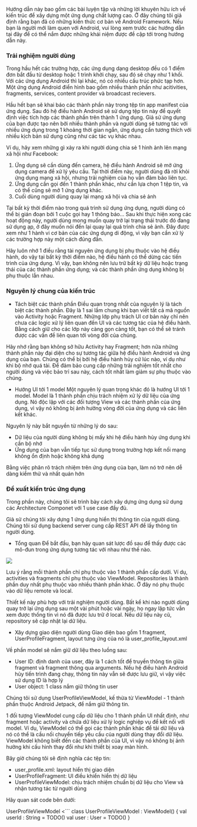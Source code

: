 Hướng dẫn này bao gồm các bài luyện tập và những lời khuyên hữu ích về kiến trúc để xây dựng một ứng dụng chất lượng cao. Ở đây chúng tôi giả định rằng bạn đã có những 
kiến thức cơ bản về Android Framework. Nếu bạn là người mới làm quen với Android, vui lòng xem trước các hướng dẫn tại đây để có thể nắm được những khái niệm được đề cập tới
trong hướng dẫn này.

### Trải nghiệm người dùng
Trong hầu hết các trường hợp, các ứng dụng dạng desktop đều có 1 điểm đơn bắt đầu từ desktop hoặc 1 trình khởi chạy, sau đó sẽ chạy như 1 khối. Với các ứng dụng Android thì lại
khác, nó có nhiều cấu trúc phức tạp hơn. Một ứng dụng Android điển hình bao gồm nhiều thành phần như acitivities, fragments, services, content provider và broadcast recievers.

Hầu hết bạn sẽ khai báo các thành phần này trong tệp tin app manifest của ứng dụng. Sau đó hệ điều hành Android sẽ sử dụng tệp tin này để quyết định việc tích hợp các thành phần
trên thành 1 ứng dụng. Giả sử ứng dụng của bạn được tạo nên bởi nhiều thành phần và người dùng sẽ tương tác với nhiều ứng dụng trong 1 khoảng thời gian ngắn, ứng dụng cần tương
thích với nhiều kịch bản sử dụng cũng như các tác vụ khác nhau.

Ví dụ, hãy xem những gì xảy ra khi người dùng chia sẻ 1 hình ảnh lên mạng xã hội như Facebook:
1. Ứng dụng sẽ cần dùng đến camera, hệ điều hành Android sẽ mở ứng dụng camera để xử lý yêu cầu. Tại thời điểm này, người dùng đã rời khỏi ứng dụng mạng xã hội, nhưng trải nghiệm của họ vẫn
đảm bảo liên tục.
2. Ứng dụng cần gọi đến 1 thành phần khác, như cần lựa chọn 1 tệp tin, và có thể cũng sẽ mở 1 ứng dụng khác.
3. Cuối dùng người dùng quay lại mạng xã hội và chia sẻ ảnh

Tại bất kỳ thời điểm nào trong quá trình sử dụng ứng dụng, người dùng có thể bị gián đoạn bởi 1 cuộc gọi hay 1 thông báo... Sau khi thực hiện xong các hoạt động này, người dùng
mong muốn quay trở lại trạng thái trước đó đang sử dụng ạp, ở đây muốn nói đến lại quay lại quá trình chia sẻ ảnh. Đây được xem như 1 hành vi cơ bản của các ứng dụng di động, vì
vậy bạn cần xử lý các trường hợp này một cách đúng đắn.

Hãy luôn nhớ 1 điều rằng tài nguyên ứng dụng bị phụ thuộc vào hệ điều hành, do vậy tại bất kỳ thời điểm nào, hệ điều hành có thể dừng các tiến trình của ứng dụng. Vì vậy, bạn không
nên lưu trữ bất kỳ dữ liệu hoặc trạng thái của các thành phần ứng dụng; và các thành phần ứng dụng không bị phụ thuộc lẫn nhau.

### Nguyên lý chung của kiến trúc

* Tách biệt các thành phần
Điều quan trọng nhất của nguyên lý là tách biệt các thành phần. Đây là 1 sai lầm chung khi bạn viết tất cả mã nguồn vào Activity hoặc Fragment. Những lớp phụ trách UI cơ bản này
chỉ nên chưa các logic xử lý liên quan đến UI và các tương tác của hệ điều hành. Bằng cách giữ cho các lớp này càng gọn càng tốt, bạn có thể sẽ tránh được các vấn đề liên quan
tới vòng đời của chúng.

Hãy nhớ rằng bạn không sở hữu Activity hay Fragment; hơn nữa những thành phần này đại diện cho sự tương tác giữa hệ điều hành Android và ứng dụng của bạn. Chúng có thể bị bởi hệ
điều hành hủy cứ lúc nào, ví dụ như khi bộ nhớ quá tải. Để đảm bảo cung cấp những trải nghiệm tốt nhất cho người dùng và việc bảo trỉ sau này, cách tốt nhất làm giảm sự phụ thuộc
vào chúng.

* Hướng UI tới 1 model
Một nguyên lý quan trọng khác đó là hướng UI tới 1 model. Model là 1 thành phần chịu trách nhiệm xử lý dữ liệu của ứng dụng. Nó độc lập với các đối tượng View và các thành phần
của ứng dụng, vì vậy nó không bị ảnh hưởng vòng đời của ứng dụng và các liên kết khác.

Nguyên lý này bắt nguyền từ những lý do sau:
- Dữ liệu của người dùng không bị mấy khi hệ điều hành hủy ứng dụng khi cần bộ nhớ
- Ứng dụng của bạn vẫn tiếp tục sử dụng trong trường hợp kết nối mạng không ổn định hoặc không khả dụng

Bằng việc phân rõ trách nhiệm trên ứng dụng của bạn, làm nó trở nên dễ dàng kiểm thử và nhất quán hớn

### Đề xuất kiến trúc ứng dụng
Trong phần này, chúng tôi sẽ trình bày cách xây dựng ứng dụng sử dụng các Architecture Componet với 1 use case đầy đủ.

Giả sử chúng tôi xây dựng 1 ứng dụng hiển thị thông tin của người dùng. Chúng tôi sử dụng backend server cung cấp REST API để lấy thông tin người dùng.

* Tổng quan
Để bắt đầu, bạn hãy quan sát lược đồ sau để thấy được các mô-đun trong ứng dụng tương tác với nhau như thế nào.

![](https://developer.android.com/topic/libraries/architecture/images/final-architecture.png)

Lưu ý rằng mỗi thành phần chỉ phụ thuộc vào 1 thành phần cấp dưới. Ví dụ, activities và fragments chỉ phụ thuộc vào ViewModel. Repositories là thành phần duy nhất phụ thuộc vào nhiều thành phần khác. Ở đây nó phụ thuộc vào dữ liệu remote và local.

Thiết kế này phù hợp với trải nghiệm người dùng. Bất kể khi nào người dùng quay trở lại ứng dụng sau một vài phút hoặc vài ngày, họ ngay lập tức vẫn xem được thống tin vì nó đã được lưu trữ ở local. Nếu dữ liệu này cũ, repository sẽ cập nhật lại dữ liệu.

* Xây dựng giao diện người dùng
Giao diện bao gồm 1 fragment, UserProfileFragment, layout tưng ứng của nó là user_profile_layout.xml

Về phần model sẽ nắm giữ dữ liệu theo luồng sau:
- User ID: định danh của user, đây là 1 cách tốt để truyền thông tin giữa fragment và fragment thông qua arguments. Nếu hệ điều hành Android hủy tiến trình đang chạy, thông tin
này vẫn sẽ được lưu giữ, vì vậy việc sử dụng ID là hợp lý
- User object: 1 class nắm giữ thông tin user

Chúng tôi sử dụng UserProfileViewModel, kế thừa từ ViewModel - 1 thành phần thuộc Android Jetpack, để nắm giữ thông tin.

1 đối tượng ViewModel cung cấp dữ liệu cho 1 thành phần UI nhất định, như fragment hoặc activity và chứa dữ liệu xử lý logic nghiệp vụ để kết nối với model. Ví dụ, ViewModel có
thể gọi các thành phần khác để tải dữ liệu và nó có thể là cầu nối chuyển tiếp yêu cầu của người dùng thay đổi dữ liệu. ViewModel không biết đến các thành phần của UI, vì vậy
nó không bị ảnh hưởng khi cấu hình thay đổi như khi thiết bị xoay màn hình.

Bây giờ chúng tôi sẽ định nghĩa các tệp tin:
- user_profile.xml: layout hiển thị giao diện
- UserProfileFragment: UI điều khiển hiển thị dữ liệu
- UserProfileViewModel: chịu trách nhiệm chuẩn bị dữ liệu cho View và nhận tương tác từ người dùng

Hãy quan sát code bên dưới:

UserProfileViewModel
<```
class UserProfileViewModel : ViewModel() {
   val userId : String = TODO()
   val user : User = TODO()
}
```>

